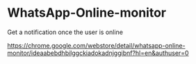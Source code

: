 # WhatsApp-Online-monitor
Get a notification once the user is online


https://chrome.google.com/webstore/detail/whatsapp-online-monitor/ideaabebdhbilggckiadokadnjggibnf?hl=en&authuser=0
